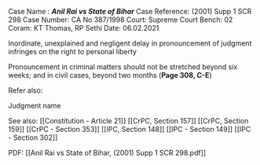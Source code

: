 Case Name : ***Anil Rai vs State of Bihar***
Case Reference: (2001) Supp 1 SCR 298
Case Number: CA No 387/1998
Court: Supreme Court
Bench: 02
Coram: KT Thomas, RP Sethi
Date: 06.02.2021

Inordinate, unexplained and negligent delay in pronouncement of judgment infringes on the right to personal liberty

Pronouncement in criminal matters should not be stretched beyond six weeks; and in civil cases, beyond two months (**Page 308, C-E**)

Refer also:

Judgment name

See also:
[[Constitution - Article 21]] 
[[CrPC, Section 157]]
[[CrPC, Section 159]]
[[CrPC - Section 353]]
[[IPC, Section 148]]
[[IPC - Section 149]]
[[IPC - Section 302]]

PDF:
[[Anil Rai vs State of Bihar, (2001) Supp 1 SCR 298.pdf]]